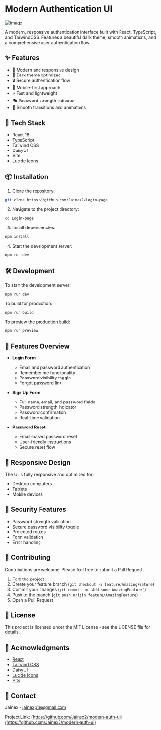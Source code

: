 # Modern Authentication UI

![image](https://github.com/user-attachments/assets/f8cb0886-9f2c-47a2-ad9d-ec7ed75dcebf)


A modern, responsive authentication interface built with React, TypeScript, and TailwindCSS. Features a beautiful dark theme, smooth animations, and a comprehensive user authentication flow.

## ✨ Features

- 🎨 Modern and responsive design
- 🌙 Dark theme optimized
- 🔒 Secure authentication flow
- 📱 Mobile-first approach
- ⚡ Fast and lightweight
- 🎭 Password strength indicator
- 🔄 Smooth transitions and animations

## 🚀 Tech Stack

- React 18
- TypeScript
- Tailwind CSS
- DaisyUI
- Vite
- Lucide Icons

## 📦 Installation

1. Clone the repository:
```bash
git clone https://github.com/Jainex2/Login-page
```

2. Navigate to the project directory:
```bash
cd Login-page
```

3. Install dependencies:
```bash
npm install
```

4. Start the development server:
```bash
npm run dev
```

## 🛠️ Development

To start the development server:

```bash
npm run dev
```

To build for production:

```bash
npm run build
```

To preview the production build:

```bash
npm run preview
```

## 🎯 Features Overview

- **Login Form**
  - Email and password authentication
  - Remember me functionality
  - Password visibility toggle
  - Forgot password link

- **Sign Up Form**
  - Full name, email, and password fields
  - Password strength indicator
  - Password confirmation
  - Real-time validation

- **Password Reset**
  - Email-based password reset
  - User-friendly instructions
  - Secure reset flow

## 📱 Responsive Design

The UI is fully responsive and optimized for:
- Desktop computers
- Tablets
- Mobile devices

## 🔐 Security Features

- Password strength validation
- Secure password visibility toggle
- Protected routes
- Form validation
- Error handling

## 🤝 Contributing

Contributions are welcome! Please feel free to submit a Pull Request.

1. Fork the project
2. Create your feature branch (`git checkout -b feature/AmazingFeature`)
3. Commit your changes (`git commit -m 'Add some AmazingFeature'`)
4. Push to the branch (`git push origin feature/AmazingFeature`)
5. Open a Pull Request

## 📄 License

This project is licensed under the MIT License - see the [LICENSE](LICENSE) file for details.

## 🙏 Acknowledgments

- [React](https://reactjs.org/)
- [Tailwind CSS](https://tailwindcss.com/)
- [DaisyUI](https://daisyui.com/)
- [Lucide Icons](https://lucide.dev/)
- [Vite](https://vitejs.dev/)

## 📧 Contact

Jainex - jainexp16@gmail.com

Project Link: [https://github.com/Jainex2/modern-auth-ui](https://github.com/Jainex2/modern-auth-ui)
